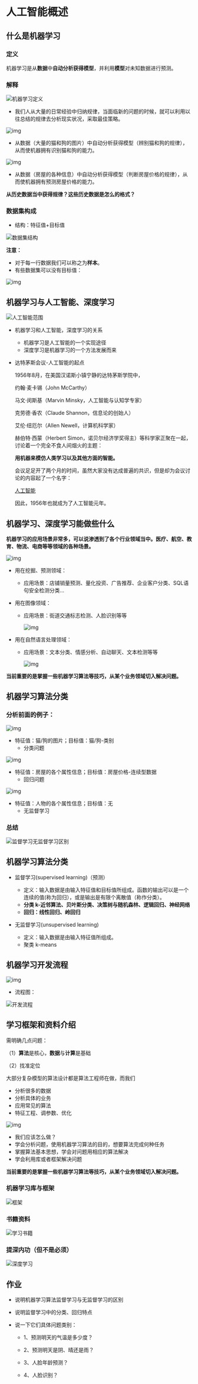 # 人工智能概述

## 什么是机器学习

### 定义

机器学习是从**数据**中**自动分析获得模型**，并利用**模型**对未知数据进行预测。

### 解释

![机器学习定义](./images/机器学习定义.png)

- 我们人从大量的日常经验中归纳规律，当面临新的问题的时候，就可以利用以往总结的规律去分析现实状况，采取最佳策略。

![img](./images/猫狗.png)

- 从数据（大量的猫和狗的图片）中自动分析获得模型（辨别猫和狗的规律），从而使机器拥有识别猫和狗的能力。

![img](./images/房屋价格.png)

- 从数据（房屋的各种信息）中自动分析获得模型（判断房屋价格的规律），从而使机器拥有预测房屋价格的能力。

**从历史数据当中获得规律？这些历史数据是怎么的格式？**

### 数据集构成

- 结构：特征值+目标值

![数据集结构](./images/数据集结构.png)

**注意：**

- 对于每一行数据我们可以称之为**样本**。
- 有些数据集可以没有目标值：

![img](./images/无监督学习.png)


## 机器学习与人工智能、深度学习

![人工智能范围](./images/人工智能范围.png)

- 机器学习和人工智能，深度学习的关系

  - 机器学习是人工智能的一个实现途径
  - 深度学习是机器学习的一个方法发展而来

- 达特茅斯会议-人工智能的起点

  1956年8月，在美国汉诺斯小镇宁静的达特茅斯学院中，

  约翰·麦卡锡（John McCarthy）

  马文·闵斯基（Marvin Minsky，人工智能与认知学专家）

  克劳德·香农（Claude Shannon，信息论的创始人）

  艾伦·纽厄尔（Allen Newell，计算机科学家）

  赫伯特·西蒙（Herbert Simon，诺贝尔经济学奖得主）等科学家正聚在一起，讨论着一个完全不食人间烟火的主题：

  **用机器来模仿人类学习以及其他方面的智能。**

  会议足足开了两个月的时间，虽然大家没有达成普遍的共识，但是却为会议讨论的内容起了一个名字：

  [人工智能](https://baike.baidu.com/item/人工智能)

  因此，1956年也就成为了人工智能元年。

## 机器学习、深度学习能做些什么

**机器学习的应用场景非常多，可以说渗透到了各个行业领域当中。医疗、航空、教育、物流、电商等等领域的各种场景。**

![img](./images/机器学习应用场景.png)

- 用在挖掘、预测领域：

  - 应用场景：店铺销量预测、量化投资、广告推荐、企业客户分类、SQL语句安全检测分类…

- 用在图像领域：

  - 应用场景：街道交通标志检测、人脸识别等等

    ![img](./images/自动驾驶.png)

- 用在自然语言处理领域：

  - 应用场景：文本分类、情感分析、自动聊天、文本检测等等

    ![img](./images/新闻机器人.png)

**当前重要的是掌握一些机器学习算法等技巧，从某个业务领域切入解决问题。**

## 机器学习算法分类

### 分析前面的例子：

![img](./images/猫狗.png)

- 特征值：猫/狗的图片；目标值：猫/狗-类别
  - 分类问题

![img](./images/房屋价格.png)

- 特征值：房屋的各个属性信息；目标值：房屋价格-连续型数据
  - 回归问题

![img](./images/无监督学习.png)

- 特征值：人物的各个属性信息；目标值：无
  - 无监督学习

###  总结

![监督学习无监督学习区别](./images/%E7%9B%91%E7%9D%A3%E5%AD%A6%E4%B9%A0%E6%97%A0%E7%9B%91%E7%9D%A3%E5%AD%A6%E4%B9%A0%E5%8C%BA%E5%88%AB.png)

## 机器学习算法分类

- 监督学习(supervised learning)（预测）

  - 定义：输入数据是由输入特征值和目标值所组成。函数的输出可以是一个连续的值(称为回归），或是输出是有限个离散值（称作分类）。
  - **分类 k-近邻算法、贝叶斯分类、决策树与随机森林、逻辑回归、神经网络**
  - **回归：线性回归、岭回归**

- 无监督学习(unsupervised learning)

  - 定义：输入数据是由输入特征值所组成。
  - 聚类 k-means


## 机器学习开发流程

![img](./images/机器学习开发流程.png)

- 流程图：

![开发流程](./images/%E5%BC%80%E5%8F%91%E6%B5%81%E7%A8%8B.png)

## 学习框架和资料介绍

需明确几点问题：

（1）**算法**是核心，**数据**与**计算**是基础

（2）找准定位

大部分复杂模型的算法设计都是算法工程师在做，而我们

- 分析很多的数据
- 分析具体的业务
- 应用常见的算法
- 特征工程、调参数、优化

![img](./images/数学书.png)

- 我们应该怎么做？
- 学会分析问题，使用机器学习算法的目的，想要算法完成何种任务
- 掌握算法基本思想，学会对问题用相应的算法解决
- 学会利用库或者框架解决问题

**当前重要的是掌握一些机器学习算法等技巧，从某个业务领域切入解决问题。**

### 机器学习库与框架

![框架](./images/框架.png)

###  书籍资料

![学习书籍](./images/学习书籍.png)

###  提深内功（但不是必须）

![深度学习](./images/深度学习.png)

## 作业

  - 说明机器学习算法监督学习与无监督学习的区别
  - 说明监督学习中的分类、回归特点

- 说一下它们具体问题类别：

	- 1、预测明天的气温是多少度？

	- 2、预测明天是阴、晴还是雨？

	- 3、人脸年龄预测？

	- 4、人脸识别？